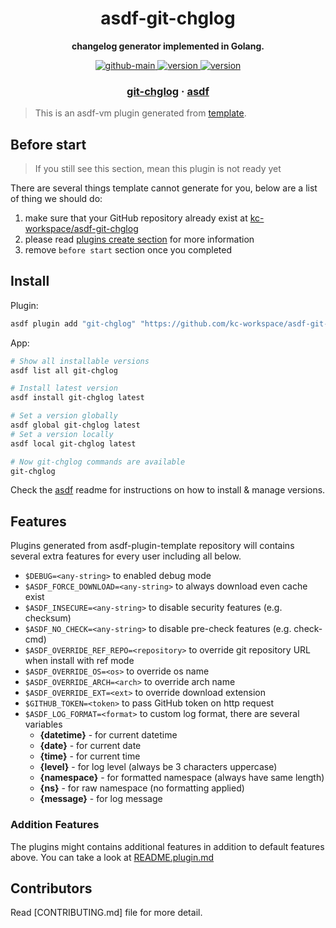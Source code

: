 <h1 align="center">
  asdf-git-chglog
</h1>

<!-- Description section -->
<p align="center">
  <strong>changelog generator implemented in Golang.</strong>
</p>

<!-- Badges section -->
<p align="center">
  <a href="https://github.com/kc-workspace/asdf-git-chglog/actions/workflows/main.yml">
    <img
      alt="github-main"
      src="https://img.shields.io/github/actions/workflow/status/kc-workspace/asdf-git-chglog/main.yml?style=flat-square&logo=github">
  </a>
  <a href="https://github.com/kc-workspace/asdf-git-chglog/releases">
    <img
      alt="version"
      src="https://img.shields.io/github/v/release/kc-workspace/asdf-git-chglog?style=flat-square&logo=github">
  </a>
  <a href="https://github.com/kc-workspace/asdf-git-chglog/commits/main">
    <img
      alt="version"
      src="https://img.shields.io/github/last-commit/kc-workspace/asdf-git-chglog/main?style=flat-square&logo=github">
  </a>
</p>

<!-- Links section -->
<h3 align="center">
  <a href="https://godoc.org/github.com/git-chglog/git-chglog">git-chglog</a>
  <span> · </span>
  <a href="https://asdf-vm.com">asdf</a>
</h3>

> This is an asdf-vm plugin generated from [template][template-gh].

## Before start

> If you still see this section, mean this plugin is not ready yet

There are several things template cannot generate for you,
below are a list of thing we should do:

1. make sure that your GitHub repository already exist at [kc-workspace/asdf-git-chglog][plugin-gh]
2. please read [plugins create section][asdf-create-plugin] for more information
3. remove `before start` section once you completed

## Install

Plugin:

```sh
asdf plugin add "git-chglog" "https://github.com/kc-workspace/asdf-git-chglog.git"
```

App:

```sh
# Show all installable versions
asdf list all git-chglog

# Install latest version
asdf install git-chglog latest

# Set a version globally
asdf global git-chglog latest
# Set a version locally
asdf local git-chglog latest

# Now git-chglog commands are available
git-chglog
```

Check the [asdf][asdf-link] readme for instructions on
how to install & manage versions.

## Features

Plugins generated from asdf-plugin-template repository will
contains several extra features for every user including all below.

- `$DEBUG=<any-string>` to enabled debug mode
- `$ASDF_FORCE_DOWNLOAD=<any-string>` to always download even cache exist
- `$ASDF_INSECURE=<any-string>` to disable security features (e.g. checksum)
- `$ASDF_NO_CHECK=<any-string>` to disable pre-check features (e.g. check-cmd)
- `$ASDF_OVERRIDE_REF_REPO=<repository>` to override git repository URL when install with ref mode
- `$ASDF_OVERRIDE_OS=<os>` to override os name
- `$ASDF_OVERRIDE_ARCH=<arch>` to override arch name
- `$ASDF_OVERRIDE_EXT=<ext>` to override download extension
- `$GITHUB_TOKEN=<token>` to pass GitHub token on http request
- `$ASDF_LOG_FORMAT=<format>` to custom log format, there are several variables
  - **{datetime}** - for current datetime
  - **{date}** - for current date
  - **{time}** - for current time
  - **{level}** - for log level (always be 3 characters uppercase)
  - **{namespace}** - for formatted namespace (always have same length)
  - **{ns}** - for raw namespace (no formatting applied)
  - **{message}** - for log message

### Addition Features

The plugins might contains additional features
in addition to default features above.
You can take a look at [README.plugin.md][app-readme]

## Contributors

Read [CONTRIBUTING.md] file for more detail.

<!-- LINKS SECTION -->

[app-readme]: ./README.plugin.md
[plugin-gh]: https://github.com/kc-workspace/asdf-git-chglog
[template-gh]: https://github.com/kc-workspace/asdf-plugin-template
[asdf-link]: https://github.com/asdf-vm/asdf
[asdf-create-plugin]: https://asdf-vm.com/plugins/create.html
